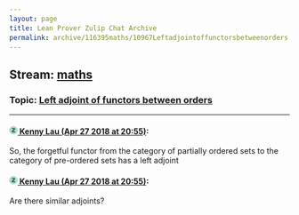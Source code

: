 ```yaml
---
layout: page
title: Lean Prover Zulip Chat Archive 
permalink: archive/116395maths/10967Leftadjointoffunctorsbetweenorders.html
---
```


## Stream: [maths](index.html)
### Topic: [Left adjoint of functors between orders](10967Leftadjointoffunctorsbetweenorders.html)

---

#### [![Click to go to Zulip](../../assets/img/zulip2.png) Kenny Lau (Apr 27 2018 at 20:55)](https://leanprover.zulipchat.com/#narrow/stream/116395-maths/topic/Left%20adjoint%20of%20functors%20between%20orders/near/125787589):
So, the forgetful functor from the category of partially ordered sets to the category of pre-ordered sets has a left adjoint

#### [![Click to go to Zulip](../../assets/img/zulip2.png) Kenny Lau (Apr 27 2018 at 20:55)](https://leanprover.zulipchat.com/#narrow/stream/116395-maths/topic/Left%20adjoint%20of%20functors%20between%20orders/near/125787593):
Are there similar adjoints?

